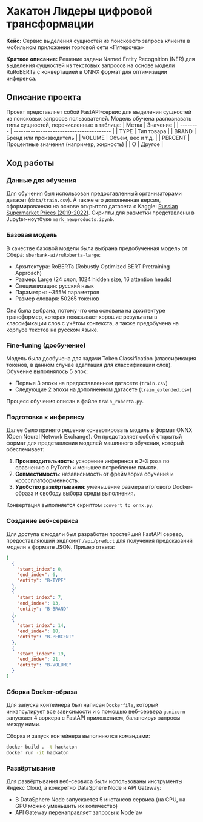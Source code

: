 
# Хакатон Лидеры цифровой трансформации

**Кейс:** Сервис выделения сущностей из поискового запроса клиента в мобильном приложении торговой сети «Пятерочка»

**Краткое описание:** Решение задачи Named Entity Recognition (NER) для выделения сущностей из текстовых запросов на основе модели RuRoBERTa с конвертацией в ONNX формат для оптимизации инференса.

## Описание проекта

Проект представляет собой FastAPI-сервис для выделения сущностей из поисковых запросов пользователей. Модель обучена распознавать типы сущностей, перечисленные в таблице:
| Метка    | Значение                                 |
| -------- | ---------------------------------------- |
| TYPE     | Тип товара                               |
| BRAND    | Бренд или производитель                  |
| VOLUME   | Объём, вес и т.д.                        |
| PERCENT  | Процентные значения (например, жирность) |
| O        | Другое                                   |

## Ход работы

### Данные для обучения

Для обучения был использован предоставленный организаторами датасет (`data/train.csv`). А также его дополненная версия, сформированная на основе открытого датасета с Kaggle: [Russian Supermarket Prices (2019-2022)](https://www.kaggle.com/datasets/dadalyndell/russian-groceries-prices-2019-2022). Скрипты для разметки представлены в Jupyter-ноутбуке `mark_newproducts.ipynb`.

### Базовая модель
В качестве базовой модели была выбрана предобученная модель от Сбера: `sberbank-ai/ruRoberta-large`:
- Архитектура: RoBERTa (Robustly Optimized BERT Pretraining Approach)
- Размер: Large (24 слоя, 1024 hidden size, 16 attention heads)
- Специализация: русский язык
- Параметры: ~355M параметров
- Размер словаря: 50265 токенов

Она была выбрана, потому что она основана на архитектуре трансформер, которая показывает хорошие результаты в классификации слов с учётом контекста, а также предобучена на корпусе текстов на русском языке.

### Fine-tuning (дообучение)
Модель была дообучена для задачи Token Classification (классификация токенов, в данном случае адаптация для классификации слов). Обучение выполнялось 5 эпох:
- Первые 3 эпохи на предоставленном датасете (`train.csv`)
- Следующие 2 эпохи на дополненном датасете (`train_extended.csv`)

Процесс обучения описан в файле `train_roberta.py`.

### Подготовка к инференсу

Далее было принято решение конвертировать модель в формат ONNX (Open Neural Network Exchange). Он представляет собой открытый формат для представления моделей машинного обучения, который обеспечивает:
1. **Производительность**: ускорение инференса в 2-3 раза по сравнению с PyTorch и меньшее потребление памяти.
2. **Совместимость**: независимость от фреймворка обучения и кроссплатформенность.
3. **Удобство развёртывания**: уменьшение размера итогового Docker-образа и свободу выбора среды выполнения.

Конвертация выполняется скриптом `convert_to_onnx.py`.

### Создание веб-сервиса

Для доступа к модели был разработан простейший FastAPI сервер, предоставляющий эндпоинт `/api/predict` для получения предсказаний модели в формате JSON. Пример ответа:

```json
[
  {
    "start_index": 0,
    "end_index": 6,
    "entity": "B-TYPE"
  },
  {
    "start_index": 7,
    "end_index": 13,
    "entity": "B-BRAND"
  },
  {
    "start_index": 14,
    "end_index": 18,
    "entity": "B-PERCENT"
  },
  {
    "start_index": 19,
    "end_index": 21,
    "entity": "B-VOLUME"
  }
]
```

### Сборка Docker-образа

Для запуска контейнера был написан `Dockerfile`, который инкапсулирует все зависимости и с помощью веб-сервера `gunicorn` запускает 4 воркера с FastAPI приложением, балансируя запросы между ними.

Сборка и запуск контейнера выполняются командами:

```bash
docker build . -t hackaton
docker run -it hackaton
```

### Развёртывание

Для развёртывания веб-сервиса были использованы инструменты Яндекс Cloud, а конкретно DataSphere Node и API Gateway:
- В DataSphere Node запускается 5 инстансов сервиса (на CPU, на GPU можно уменьшить их количество)
- API Gateway перенаправляет запросы к Node'ам
